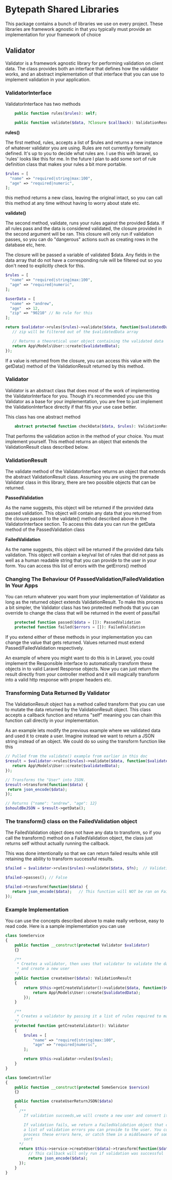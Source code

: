 # Bytepath Shared Libraries

This package contains a bunch of libraries we use on every project. These libraries are framework agnostic in that you typically must provide an implementation for your framework of choice

## Validator

Validator is a framework agnostic library for performing validation on client data. The class provides both an interface that defines how the validator works, and an abstract implementation of that interface that you can use to implement validation in your application.

### ValidatorInterface

ValidatorInterface has two methods

```php
    public function rules($rules): self;

    public function validate($data, ?Closure $callback): ValidationResult;
```

**rules()**

The first method, rules, accepts a list of $rules and returns a new instance of whatever validator you are using. Rules are not currentlyy formally defined. It's up to you to decide what rules are. I use this with laravel, so 'rules' looks like this for me. In the future I plan to add some sort of rule definition class that makes your rules a bit more portable.

```php
$rules = [
  "name" => "required|string|max:100",
  "age" => "required|numeric",
];
```

this method returns a new class, leaving the original intact, so you can call this method at any time without having to worry about state etc.



**validate()**

The second method, validate, runs your rules against the provided $data. If all rules pass and the data is considered validated, the closure provided in the second argument will be ran. This closure will only run if validation passes, so you can do "dangerous" actions such as creating rows in the database etc, here.

The closure will be passed a variable of validated $data. Any fields in the data array that do not have a corresponding rule will be filtered out so you don't need to explicitly check for this.

```php
$rules = [
  "name" => "required|string|max:100",
  "age" => "required|numeric",
];

$userData = [
  "name" => "andrew",
  "age"  => 12,
  "zip" => "90210" // No rule for this 
];

return $validator->rules($rules)->validate($data, function($validatedData) {
   // zip will be filtered out of the $validatedData array

   // Returns a theoretical user object containing the validated data
   return App\Models\User::create($validatedData);
});
```


If a value is returned from the closure, you can access this value with the getData() method of the ValidationResult returned by this method.

### Validator

Validator is an abstract class that does most of the work of implementing the ValidatorInterface for you. Though it's recommended you use this Validator as a base for your implementation, you are free to just implement the ValidationInterface directly if that fits your use case better.

This class has one abstract method

```php
    abstract protected function checkData($data, $rules): ValidationResult;
```

That performs the validation action in the method of your choice. You must implement yourself. This method returns an object that extends the ValidationResult class described below. 

### ValidationResult

The validate method of the ValidatorInterface returns an object that extends the abstract ValidationResult class. Assuming you are using the premade Validator class in this library, there are two possible objects that can be returned.

**PassedValidation**

As the name suggests, this object will be returned if the provided data passed validation. This object will contain any data that you returned from the closure passed to the validate() method described above in the ValidatorInterface section. To access this data you can run the getData method of the PassedValidation class

**FailedValidation**

As the name suggests, this object will be returned if the provided data fails validation. This object will contain a key/val list of rules that did not pass as  well as a human readable string that you can provide to the user in your form. You can access this list of errors with the getErrors() method


### Changing The Behaviour Of PassedValidation/FailedValidation In Your Apps

You can return whatever you want from your implementation of Validator as long as the returned object extends ValidationResult. To make this process a bit simpler, the Validator class has two protected methods that you can override to change the class that will be returned in the event of pass/fail

```php
    protected function passed($data = []): PassedValidation
    protected function failed($errors = []): FailedValidation
```

If you extend either of these methods in your implementation you can change the value that gets returned. Values returned must extend Passed/FailedValidation respectively.

An example of where you might want to do this is in Laravel, you could implement the Responsible interface to automatically transform these objects in to valid Laravel Response objects. Now you can just return the result directly from your controller method and it will magically transform into a valid http response with proper headers etc.

### Transforming Data Returned By Validator

The ValidationResult object has a method called transform that you can use to mutate the data returned by the ValidationResult object. This class accepts a callback function and returns "self" meaning you can chain this function call directly in your implementation.

As an example lets modify the previous example where we validated data and used it to create a user. Imagine instead we want to return a JSON string instead of an object. We could do so using the transform function like this

```php
// Pulled from the validate() example from earlier in this doc
$result = $validator->rules($rules)->validate($data, function($validatedData) {
   return App\Models\User::create($validatedData);
});

// Transforms the "User" into JSON.
$result->transform(function($data) {
 return json_encode($data);
});

// Returns {"name": "andrew", "age": 12}
$shouldBeJSON = $result->getData();
```

### The transform() class on the FailedValidation object

The FailedValidation object does not have any data to transform, so if you call the transform() method on a FailedValidation object, the class just returns self without actually running the callback.

This was done intentionally so that we can return failed results while still retaining the ability to transform successful results.

```php
$failed = $validator->rules($rules)->validate($data, $fn);  // Validation failed here returning a FailedValidation object

$failed->passes(); // False

$failed->transform(function($data) {
   return json_encode($data);   // This function will NOT be ran on FailedValidation so it's safe to assume we have validated data here
});
```


### Example Implementation

You can use the concepts described above to make really verbose, easy to read code. Here is a sample implementation you can use

```php
class SomeService
{
    public function __construct(protected Validator $validator)
    {}

    /**
     * Creates a validator, then uses that validator to validate the data 
     * and create a new user
    */
    public function createUser($data): ValidationResult
    {
        return $this->getCreateValidator()->validate($data, function($validatedData) {
            return App\Models\User::create($validatedData);
        });
    }

    /**
     * Creates a validator by passing it a list of rules required to make a new user
    */
    protected function getCreateValidator(): Validator
    {
        $rules = [
            "name" => "required|string|max:100",
            "age" => "required|numeric",
        ];

        return $this->validator->rules($rules);  
    }
}
```

```php
class SomeController
{
    public function __construct(protected SomeService $service)
    {}

    public function createUserReturnJSON($data)
    {
      /**
        If validation succeeds,we will create a new user and convert it to JSON

        If validation fails, we return a FailedValidation object that contains
        a list of validation errors you can provide to the user. You could
        process these errors here, or catch them in a middleware of some
        sort
      */
      return $this->service->createUser($data)->transform(function($data){
          // This callback will only run if validation was successful
          return json_encode($data);
      });
    }
}
```
